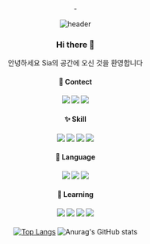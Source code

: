<div align="center">-
  
![header](https://capsule-render.vercel.app/api?type=waving&color=gradient&height=150&section=header&text=Sia's%20home&fontSize=40&animation=fadeIn)

  ### Hi there 👋
안녕하세요 Sia의 공간에 오신 것을 환영합니다

  #### 💞️ Contect
  #### <a href="https://notefolio.net/"><img src="https://img.shields.io/badge/Instagram-E4405F??style=for-the-badge&logo=Instagram&logoColor=white"/></a> <a href="https://notefolio.net/"><img src="https://img.shields.io/badge/KakaoTalk-FFCD00??style=for-the-badge&logo=kakaotalk&logoColor=2f1110"/></a> <a href="https://notefolio.net/"><img src="https://img.shields.io/badge/Notion-black??style=for-the-badge&logo=Notion&logoColor=White"/></a>

  #### ✨ Skill
  #### <img src="https://img.shields.io/badge/포토샵-55a1d8??style=plastic&logo=Adobe Photoshop&logoColor=061f34"/> <img src="https://img.shields.io/badge/일러스트레이터-f89a1c??style=for-the-badge&logo=Adobe Illustrator&logoColor=2f1110"/> <img src="https://img.shields.io/badge/인디자인-ee3868??style=for-the-badge&logo=Adobe Indesign&logoColor=450f22"/> <img src="https://img.shields.io/badge/웹플로우-4353FF??style=plastic&logo=Webflow&logoColor=white"/>

  #### 👀 Language 
  #### <img src="https://img.shields.io/badge/HTML5-ff8f83??style=for-the-badge&logo=HTML5&logoColor=ce250f"/> <img src="https://img.shields.io/badge/CSS3-5bb0ce??style=for-the-badge&logo=CSS3&logoColor=09507c"/> <img src="https://img.shields.io/badge/JavaScript-93823a??style=for-the-badge&logo=JavaScript&logoColor=ffe473"/>

  #### 🌱 Learning
  #### <img src="https://img.shields.io/badge/프리미어프로-9999FF??style=plastic&logo=Adobe Premiere Pro&logoColor=061f34"/> <img src="https://img.shields.io/badge/애프터이펙트-ae8edd??style=for-the-badge&logo=Adobe After Effects&logoColor=2f1110"/> <img src="https://img.shields.io/badge/드림위버-cb73af??style=for-the-badge&logo=Adobe Dreamweaver&logoColor=460436"/> <img src="https://img.shields.io/badge/리액트-4ca4bf??style=for-the-badge&logo=React&logoColor=450f22"/>

[![Top Langs](https://github-readme-stats.vercel.app/api/top-langs/?username=anuraghazra)](https://github.com/anuraghazra/github-readme-stats)
![Anurag's GitHub stats](https://github-readme-stats.vercel.app/api?username=ochor)

